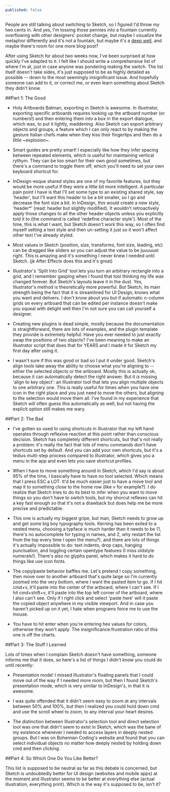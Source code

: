 ```yaml
---
published: false
---
```



People are still talking about switching to Sketch, so I figured I'd throw my two cents in. And yes, I'm tossing those pennies into a fountain currently overflowing with other designers' pocket change, but maybe I visualize the metaphor differently and it's not a fountain, but maybe it's a [deep well](https://twitter.com/blk/status/599257346724876289), and maybe there's room for one more blog post?

After using Sketch for about two weeks now, I've been surprised at how quickly I've adapted to it. I felt like I should write a comprehensive list of where I'm at, just in case anyone was pondering making the switch. The list itself doesn't take sides, it's just supposed to be as highly detailed as possible -- down to the most seemingly insignificant issue. And hopefully someone can add to it, or correct me, or even learn something about Sketch they didn't know.

##Part 1: The Good
- Holy Artboards Batman, exporting in Sketch is awesome. In Illustrator, exporting specific artboards requires looking up the artboard number (or numbers!) and then entering them into a box in the export dialogue, which was, to put it lightly, maddening. Also Sketch can export arbitrary objects and groups, a feature which I can only react to by making the gesture Italian chefs make when they kiss their fingertips and then do a little ~explosion~.

- Smart guides are pretty smart! I especially like how they infer spacing between repeated elements, which is useful for maintaining vertical rythym. They can be too smart for their own good sometimes, but there's a command to toggle them off, which you'll need to set your own keyboard shortcut for.

- InDesign-esque shared styles are one of my favorite features, but they would be more useful if they were a little bit more intelligent. A particular pain point I have is that I'll set some type to an existing shared style, say 'header', but I'll want this header to be a bit smaller, so I go and decrease the font size a bit. In InDesign, this would create a new style, 'header\*' (read: header but slightly modified). It wouldn't retroactively apply those changes to all the other header objects unless you explicitly told it to (the command is called 'redefine character style'). Most of the time, this is what I want, but Sketch doesn't work this way, so I often find myself setting a text style and then un-setting it just so it won't affect other text I've already styled.

- Most values in Sketch (position, size, transforms, font size, leading, etc) can be dragged like sliders so you can adjust the value to be juuuuust right. This is amazing and it's something I never knew I needed until Sketch. (jk After Effects does this and it's great)

- Illustrator's 'Split Into Grid' tool lets you turn an arbitrary rectangle into a grid, and I remember gasping when I found that tool thinking my life was changed forever. But Sketch's layouts leave it in the dust. Yes, Illustrator's method is theoretically more powerful. But Sketch, its main strength being the fact that it is streamlined for UI Design, knows what you want and delivers. I don't know about you but if automatic n-column grids on every artboard that can be edited per instance doesn't make you squeal with delight well then I'm not sure you can call yourself a designer.

- Creating new plugins is dead simple, mostly because the documentation is straightforward, there are lots of examples, and the plugin template they provide is extremely helpful. Have you ever needed to just exactly swap the positions of two objects? I've been meaning to make an Illustrator script that does that for YEARS and I made it for Sketch my first day after using it.

- I wasn't sure if this was good or bad so I put it under good. Sketch's align tools take away the ability to choose what you're aligning to -- either the selected objects or the artboard. Mostly this is actually ok, because it can automatically detect the right answer. But it *is* missing 'align to key object': an Illustrator tool that lets you align multiple objects to one arbitrary one. This is really useful for times when you have one icon in the right place and you just need to move the others, but aligning to the selection would move them all. I've found in my experience that Sketch will often guess this automatically as well, but not having the explicit option still makes me wary.


##Part 2: The Bad
- I've gotten so used to using shortcuts in Illustrator that my left hand operates through reflexive reaction at this point rather than conscious decision. Sketch has completely different shortcuts, but that's not really a problem: it's really the fact that lots of menu commands don't have shortcuts set by default. And you can add your own shortcuts, but it's a tedius multi-step process compared to Illustrator, which gives you a menu in the app and even lets you save shortcut profiles.

- When I have to move something around in Sketch, which I'd say is about 95% of the time, I basically have to have no tool selected. Which means that I press ESC a LOT. It'd be much easier just to have a move tool and map it to something close to the home row (like v for example?). I do realize that Sketch tries to do its best to infer when you want to move things so you don't have to switch tools, but my shorcut reflexes can hit a key fast enough so that it's not a drawback but does help me be more precise and predictable.

- This one is actually my biggest gripe, but man, Sketch needs to grow up and get some big boy typography tools. Kerning has been exiled to a nested menu, choosing a typface is much harder than it needs to be (1, there's no autocomplete for typing in names, and 2, why restart the list from the top every time I open the menu?), and there are lots of things it's actually impossible to do: text indents, drop caps, hanging punctuation, and toggling certain opentype features (I miss oldstyle numerals!). There's also no glyphs panel, which makes it hard to do things like use icon fonts.

- The copy/paste behavior baffles me. Let's pretend I copy something, then move over to another artboard that's quite large so I'm currently zoomed into the very bottom, where I want the pasted item to go. If I hit cmd+v, it'll paste into the center of the artboard, where I can't see. If I hit cmd+shift+v, it'll paste into the top left corner of the artboard, where I also can't see. Only if I right click and select 'paste here' will it paste the copied object anywhere in my visible viewport. And in case you haven't picked up on it yet, I hate when programs force me to use the mouse.

- You have to hit enter when you're entering hex values for colors, otherwise they won't apply. The insignificance:frustration ratio of this one is off the charts.

##Part 3: The Stuff I Learned

Lots of times when I complain Sketch doesn't have something, someone informs me that it does, so here's a list of things I didn't know you could do until recently:

- Presentation mode! I missed Illustrator's floating panels that I could move out of the way if I needed more room, but then I found Sketch's presentation mode, which is very similar to InDesign's, in that it is awesome.

- I was quite offended that it didn't seem easy to zoom at any intervals between 50% and 100%, but then I realized you could hold down cmd and use the scroll wheel to zoom, to any interval your heart desires.

- The distinction between Illustrator's selection tool and direct selection tool was one that didn't seem to exist in Sketch, which was the bane of my existence whenever I needed to access layers in deeply nested groups. But I was on Bohemian Coding's website and found that you can select individual objects no matter how deeply nested by holding down cmd and then clicking.

##Part 4: So Which One Do You Like Better?

This list is supposed to be neutral as far as this debate is concerned, but Sketch is undoubtedly better for UI design (websites and mobile apps) at the moment and Illustrator seems to be better at everything else (actual illustration, everything print). Which is the way it's supposed to be, isn't it?
